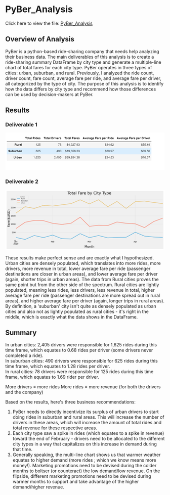 # PyBer_Analysis
Click here to view the file: [PyBer_Analysis](https://github.com/dgeroux/PyBer_Analysis/blob/main/PyBer_Challenge.ipynb)

## Overview of Analysis
PyBer is a python-based ride-sharing company that needs help analyzing their business data. The main deliverables of this analysis is to create a ride-sharing summary DataFrame by city type and generate a multiple-line chart of total fares for each city type. PyBer operates in three types of cities: urban, suburban, and rural. Previously, I analyzed the ride count, driver count, fare count, average fare per ride, and average fare per driver, all categorized by the type of city. The purpose of this analysis is to identify how the data differs by city type and recommend how those differences can be used by decision-makers at PyBer.

## Results
### Deliverable 1
![deliverable_one](https://github.com/dgeroux/PyBer_Analysis/blob/main/deliverable_one.png)
### Deliverable 2
![deliverable_two](https://github.com/dgeroux/PyBer_Analysis/blob/main/deliverable_two.png)

These results make perfect sense and are exactly what I hypothesized. Urban cities are densely populated, which translates into more rides, more drivers, more revenue in total, lower average fare per ride (passenger destinations are closer in urban areas), and lower average fare per driver (again, shorter trips in urban areas). The data from Rural cities proves the same point but from the other side of the spectrum. Rural cities are lightly populated, meaning less rides, less drivers, less revenue in total, higher average fare per ride (passenger destinations are more spread out in rural areas), and higher average fare per driver (again, longer trips in rural areas). By definition, a 'suburban' city isn't quite as densely populated as urban cities and also not as lightly populated as rural cities - it's right in the middle, which is exactly what the data shows in the DataFrame.

## Summary
In urban cities: 2,405 drivers were responsible for 1,625 rides during this time frame, which equates to 0.68 rides per driver (some drivers never completed a ride).<br/>
In suburban cities: 490 drivers were responsible for 625 rides during this time frame, which equates to 1.28 rides per driver.<br/>
In rural cities: 78 drivers were responsible for 125 rides during this time frame, which equates to 1.69 rider per driver.

More drivers = more rides 
More rides = more revenue (for both the drivers and the company)

Based on the results, here's three business recommendations:
1. PyBer needs to directly incentivize its surplus of urban drivers to start doing rides in suburban and rural areas. This will increase the number of drivers in these areas, which will increase the amount of total rides and total revenue for these respective areas. 
2. Each city type saw a spike in rides (which equates to a spike in revenue) toward the end of February - drivers need to be allocated to the different city types in a way that capitalizes on this increase in demand during that time. 
3. Generally speaking, the multi-line chart shows us that warmer weather equates to higher demand (more rides ; which we know means more money!). Marketing promotions need to be devised during the colder months to boltser (or counteract) the low demand/low revenue. On the flipside, different marketing promotions need to be devised during warmer months to support and take advantage of the higher demand/higher revenue. 

